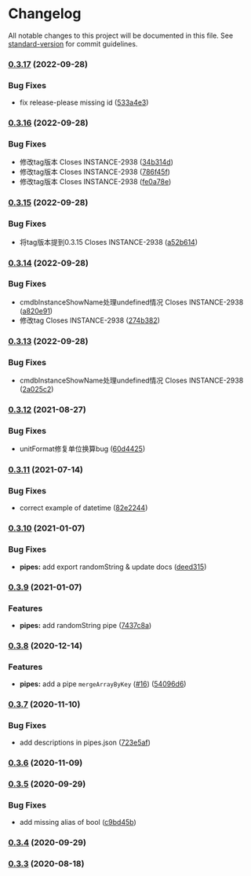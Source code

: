 # Changelog

All notable changes to this project will be documented in this file. See [standard-version](https://github.com/conventional-changelog/standard-version) for commit guidelines.

### [0.3.17](https://www.github.com/easyops-cn/brick-next-pipes/compare/v0.3.16...v0.3.17) (2022-09-28)


### Bug Fixes

* fix release-please missing id ([533a4e3](https://www.github.com/easyops-cn/brick-next-pipes/commit/533a4e36f4b664502ee55d8f5400ece4d9cce4d1))

### [0.3.16](https://www.github.com/easyops-cn/brick-next-pipes/compare/v0.3.15...v0.3.16) (2022-09-28)


### Bug Fixes

* 修改tag版本 Closes INSTANCE-2938 ([34b314d](https://www.github.com/easyops-cn/brick-next-pipes/commit/34b314d17e42c864c91baec1b1a10ac2f0c9a7ba))
* 修改tag版本 Closes INSTANCE-2938 ([786f45f](https://www.github.com/easyops-cn/brick-next-pipes/commit/786f45fd7c768737ca9d2d06a2600b21e2584d5d))
* 修改tag版本 Closes INSTANCE-2938 ([fe0a78e](https://www.github.com/easyops-cn/brick-next-pipes/commit/fe0a78e7c725156170f2dfca519549fa7439694b))

### [0.3.15](https://www.github.com/easyops-cn/brick-next-pipes/compare/v0.3.14...v0.3.15) (2022-09-28)


### Bug Fixes

* 将tag版本提到0.3.15 Closes INSTANCE-2938 ([a52b614](https://www.github.com/easyops-cn/brick-next-pipes/commit/a52b6142e43e99b149560c4b7448a6553b4e0a3b))

### [0.3.14](https://www.github.com/easyops-cn/brick-next-pipes/compare/v0.3.13...v0.3.14) (2022-09-28)


### Bug Fixes

* cmdbInstanceShowName处理undefined情况 Closes INSTANCE-2938 ([a820e91](https://www.github.com/easyops-cn/brick-next-pipes/commit/a820e915abd9461cb95e72f54292fa36a081fc65))
* 修改tag Closes INSTANCE-2938 ([274b382](https://www.github.com/easyops-cn/brick-next-pipes/commit/274b382f033fd68e1a341c2cc9982c024389b582))

### [0.3.13](https://www.github.com/easyops-cn/brick-next-pipes/compare/v0.3.12...v0.3.13) (2022-09-28)


### Bug Fixes

* cmdbInstanceShowName处理undefined情况 Closes INSTANCE-2938 ([2a025c2](https://www.github.com/easyops-cn/brick-next-pipes/commit/2a025c2db1bc81385bd190c06628c01c18a84595))

### [0.3.12](https://www.github.com/easyops-cn/brick-next-pipes/compare/v0.3.11...v0.3.12) (2021-08-27)


### Bug Fixes

* unitFormat修复单位换算bug ([60d4425](https://www.github.com/easyops-cn/brick-next-pipes/commit/60d442583a16833cc65f1cc8d4642dd637d01f0d))

### [0.3.11](https://www.github.com/easyops-cn/brick-next-pipes/compare/v0.3.10...v0.3.11) (2021-07-14)


### Bug Fixes

* correct example of datetime ([82e2244](https://www.github.com/easyops-cn/brick-next-pipes/commit/82e224480b2deebd8a42a7799130e36212eda047))

### [0.3.10](https://github.com/easyops-cn/brick-next-pipes/compare/v0.3.9...v0.3.10) (2021-01-07)

### Bug Fixes

- **pipes:** add export randomString & update docs ([deed315](https://github.com/easyops-cn/brick-next-pipes/commit/deed315f690377caa5d058705f3aca0b8a03542e))

### [0.3.9](https://github.com/easyops-cn/brick-next-pipes/compare/v0.3.8...v0.3.9) (2021-01-07)

### Features

- **pipes:** add randomString pipe ([7437c8a](https://github.com/easyops-cn/brick-next-pipes/commit/7437c8a5faaae4327e8ceb653ffe056b77dc614a))

### [0.3.8](https://github.com/easyops-cn/brick-next-pipes/compare/v0.3.7...v0.3.8) (2020-12-14)

### Features

- **pipes:** add a pipe `mergeArrayByKey` ([#16](https://github.com/easyops-cn/brick-next-pipes/issues/16)) ([54096d6](https://github.com/easyops-cn/brick-next-pipes/commit/54096d6e0c7670699dfe79886cc198c9ae950b6f))

### [0.3.7](https://github.com/easyops-cn/brick-next-pipes/compare/v0.3.6...v0.3.7) (2020-11-10)

### Bug Fixes

- add descriptions in pipes.json ([723e5af](https://github.com/easyops-cn/brick-next-pipes/commit/723e5afb69746846a62d21b2ecbb0a645753c0aa))

### [0.3.6](https://github.com/easyops-cn/brick-next-pipes/compare/v0.3.5...v0.3.6) (2020-11-09)

### [0.3.5](https://github.com/easyops-cn/brick-next-pipes/compare/v0.3.4...v0.3.5) (2020-09-29)

### Bug Fixes

- add missing alias of bool ([c9bd45b](https://github.com/easyops-cn/brick-next-pipes/commit/c9bd45bb5414ac37af60ae9dfa24d3dc2e8d1322))

### [0.3.4](https://github.com/easyops-cn/brick-next-pipes/compare/v0.3.3...v0.3.4) (2020-09-29)

### [0.3.3](https://github.com/easyops-cn/brick-next-pipes/compare/v0.3.1...v0.3.3) (2020-08-18)
